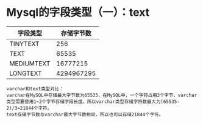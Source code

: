 # Mysql的字段类型（一）：text

| 字段类型   | 存储字节数 |
| ---------- | ---------- |
| TINYTEXT   | 256        |
| TEXT       | 65535      |
| MEDIUMTEXT | 16777215   |
| LONGTEXT   | 4294967295 |

```
varchar和text类型对比：
varchar在MySQL中存储最大字节数为65535，在MySQL中，一个字符占用3个字节，varchar类型需要使用1~2个字节存储字段长度。所以varchar类型存储字符数最大为(65535-2)/3=21844个字符。
text存储字节数与varchar最大字节数相同，所以也可以存储21844个字符。
```

